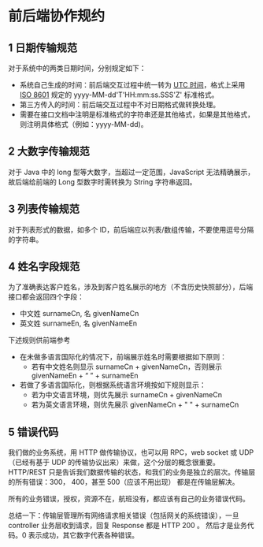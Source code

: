 # 前后端协作规约

## 1 日期传输规范

对于系统中的两类日期时间，分别规定如下：

- 系统自己生成的时间：前后端交互过程中统一转为 [UTC 时间](https://zh.wikipedia.org/wiki/%E5%8D%8F%E8%B0%83%E4%B8%96%E7%95%8C%E6%97%B6)，格式上采用 [ISO 8601](https://zh.wikipedia.org/wiki/ISO_8601) 规定的 yyyy-MM-dd'T'HH:mm:ss.SSS'Z' 标准格式。
- 第三方传入的时间：前后端交互过程中不对日期格式做转换处理。
- 需要在接口文档中注明是标准格式的字符串还是其他格式，如果是其他格式，则注明具体格式（例如：yyyy-MM-dd)。

## 2 大数字传输规范

对于 Java 中的 long 型等大数字，当超过一定范围，JavaScript 无法精确展示，故后端给前端的 Long 型数字时需转换为 String 字符串返回。

## 3 列表传输规范

对于列表形式的数据，如多个 ID，前后端应以列表/数组传输，不要使用逗号分隔的字符串。

## 4 姓名字段规范

为了准确表达客户姓名，涉及到客户姓名展示的地方（不含历史快照部分），后端接口都会返回四个字段：

- 中文姓 surnameCn, 名 givenNameCn
- 英文姓 surnameEn, 名 givenNameEn

下述规则供前端参考

- 在未做多语言国际化的情况下，前端展示姓名时需要根据如下原则：
  - 若有中文姓名则显示 surnameCn + givenNameCn，否则展示 givenNameEn + “ ” + surnameEn
- 若做了多语言国际化，则根据系统语言环境按如下规则显示：
  - 若为中文语言环境，则优先展示 surnameCn + givenNameCn
  - 若为英文语言环境，则优先展示 givenNameCn + " " + surnameCn

## 5 错误代码

我们做的业务系统，用 HTTP 做传输协议，也可以用 RPC，web socket 或 UDP（已经有基于 UDP 的传输协议出来）来做，这个分层的概念很重要。HTTP/REST 只是告诉我们数据传输的状态，和我们的业务是独立的层次。传输层的所有错误：300， 400，甚至 500（应该不用出现） 都是在传输层解决。

所有的业务错误，授权，资源不在，航班没有，都应该有自己的业务错误代码。

总结一下：传输层管理所有网络请求相关错误（包括网关的系统错误），一旦 controller 业务层收到请求，回复 Response 都是 HTTP 200 。 然后才是业务代码。0 表示成功，其它数字代表各种错误。
